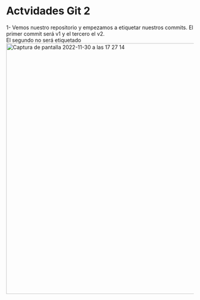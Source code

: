 # Actvidades Git 2

1- Vemos nuestro repositorio y empezamos a etiquetar nuestros commits. El primer commit será v1 y el tercero el v2.  
El segundo no será etiquetado
<img width="674" alt="Captura de pantalla 2022-11-30 a las 17 27 14" src="https://user-images.githubusercontent.com/87373226/204853539-b23a032e-ff23-42c4-8b71-2620c336335d.png">
